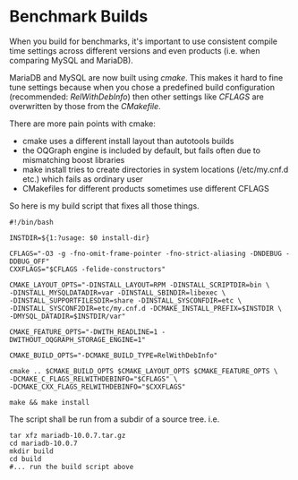 
# Benchmark Builds

When you build for benchmarks, it's important to use consistent compile time settings across different versions and even products (i.e. when comparing MySQL and MariaDB).


MariaDB and MySQL are now built using *cmake*. This makes it hard to fine tune settings because when you chose a predefined build configuration (recommended: *RelWithDebInfo*) then other settings like *CFLAGS* are overwritten by those from the *CMakefile*.


There are more pain points with cmake:


* cmake uses a different install layout than autotools builds
* the OQGraph engine is included by default, but fails often due to mismatching boost libraries
* make install tries to create directories in system locations (/etc/my.cnf.d etc.) which fails as ordinary user
* CMakefiles for different products sometimes use different CFLAGS


So here is my build script that fixes all those things.


```
#!/bin/bash

INSTDIR=${1:?usage: $0 install-dir}

CFLAGS="-O3 -g -fno-omit-frame-pointer -fno-strict-aliasing -DNDEBUG -DDBUG_OFF"
CXXFLAGS="$CFLAGS -felide-constructors"

CMAKE_LAYOUT_OPTS="-DINSTALL_LAYOUT=RPM -DINSTALL_SCRIPTDIR=bin \
-DINSTALL_MYSQLDATADIR=var -DINSTALL_SBINDIR=libexec \
-DINSTALL_SUPPORTFILESDIR=share -DINSTALL_SYSCONFDIR=etc \
-DINSTALL_SYSCONF2DIR=etc/my.cnf.d -DCMAKE_INSTALL_PREFIX=$INSTDIR \
-DMYSQL_DATADIR=$INSTDIR/var"

CMAKE_FEATURE_OPTS="-DWITH_READLINE=1 -DWITHOUT_OQGRAPH_STORAGE_ENGINE=1"

CMAKE_BUILD_OPTS="-DCMAKE_BUILD_TYPE=RelWithDebInfo"

cmake .. $CMAKE_BUILD_OPTS $CMAKE_LAYOUT_OPTS $CMAKE_FEATURE_OPTS \
-DCMAKE_C_FLAGS_RELWITHDEBINFO="$CFLAGS" \
-DCMAKE_CXX_FLAGS_RELWITHDEBINFO="$CXXFLAGS"

make && make install
```

The script shall be run from a subdir of a source tree. i.e.


```
tar xfz mariadb-10.0.7.tar.gz
cd mariadb-10.0.7
mkdir build
cd build
#... run the build script above
```
